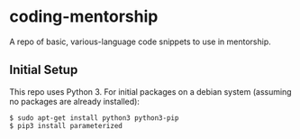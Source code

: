 # coding-mentorship
A repo of basic, various-language code snippets to use in mentorship.

## Initial Setup
This repo uses Python 3. For initial packages on a debian system (assuming no packages are already installed):
```shell
$ sudo apt-get install python3 python3-pip
$ pip3 install parameterized
```
